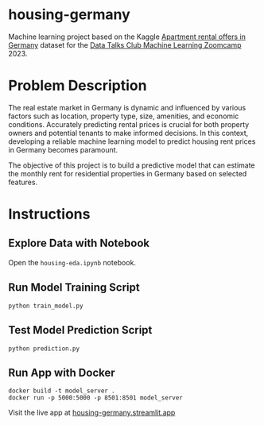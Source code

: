 # housing-germany
Machine learning project based on the Kaggle [Apartment rental offers in Germany](https://www.kaggle.com/datasets/corrieaar/apartment-rental-offers-in-germany) dataset for the [Data Talks Club Machine Learning Zoomcamp](https://github.com/DataTalksClub/machine-learning-zoomcamp) 2023.
# Problem Description
The real estate market in Germany is dynamic and influenced by various factors such as location, property type, size, amenities, and economic conditions. Accurately predicting rental prices is crucial for both property owners and potential tenants to make informed decisions. In this context, developing a reliable machine learning model to predict housing rent prices in Germany becomes paramount.

The objective of this project is to build a predictive model that can estimate the monthly rent for residential properties in Germany based on selected features.
# Instructions

## Explore Data with Notebook

Open the `housing-eda.ipynb` notebook.

## Run Model Training Script

```
python train_model.py
```

## Test Model Prediction Script

```
python prediction.py
```

## Run App with Docker

```
docker build -t model_server .
docker run -p 5000:5000 -p 8501:8501 model_server
```

Visit the live app at [housing-germany.streamlit.app](https://www.streamlit.io)
